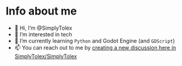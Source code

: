 Info about me
===
- 👋 Hi, I’m @SimplyTolex
- 👀 I’m interested in tech
- 🌱 I’m currently learning `Python` and Godot Engine (and `GDScript`)
- 📫 You can reach out to me by [creating a new discussion here in SimplyTolex/SimplyTolex](https://github.com/SimplyTolex/SimplyTolex/discussions/new)
